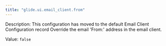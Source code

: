 ```yaml
---
title: "glide.ui.email_client.from"
---
```


Description: This configuration has moved to the default Email Client Configuration record
Override the email 'From:' address in the email client.

Value: `false`